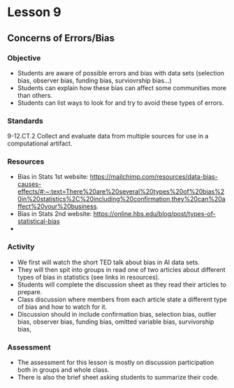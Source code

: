 # Lesson 9
## Concerns of Errors/Bias

### Objective
- Students are aware of possible errors and bias with data sets (selection bias, observer bias, funding bias, surviovrship bias...)
- Students can explain how these bias can affect some communities more than others.
- Students can list ways to look for and try to avoid these types of errors. 

### Standards
9-12.CT.2 Collect and evaluate data from multiple sources for use in a computational artifact.
### Resources
- Bias in Stats 1st website: https://mailchimp.com/resources/data-bias-causes-effects/#:~:text=There%20are%20several%20types%20of%20bias%20in%20statistics%2C%20including%20confirmation,they%20can%20affect%20your%20business.
- Bias in Stats 2nd website: https://online.hbs.edu/blog/post/types-of-statistical-bias
- 
### Activity
- We first will watch the short TED talk about bias in AI data sets.
- They will then spit into groups in read one of two articles about different types of bias in statistics (see links in resources).
- Students will complete the discussion sheet as they read their articles to prepare.
- Class discussion where members from each article state a different type of bias and how to watch for it.
- Discussion should in include confirmation bias, selection bias, outlier bias, observer bias, funding bias, omitted variable bias, survivorship bias, 
### Assessment
- The assessment for this lesson is mostly on discussion participation both in groups and whole class.
- There is also the brief sheet asking students to summarize their code. 